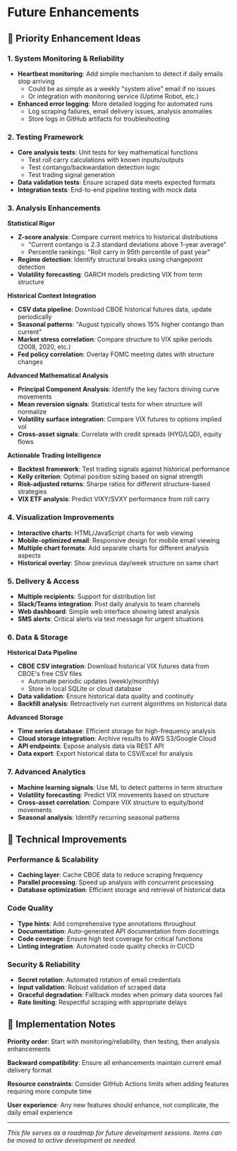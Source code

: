 # Future Enhancements

## 🚀 Priority Enhancement Ideas

### 1. System Monitoring & Reliability
- **Heartbeat monitoring**: Add simple mechanism to detect if daily emails stop arriving
  - Could be as simple as a weekly "system alive" email if no issues
  - Or integration with monitoring service (Uptime Robot, etc.)
- **Enhanced error logging**: More detailed logging for automated runs
  - Log scraping failures, email delivery issues, analysis anomalies
  - Store logs in GitHub artifacts for troubleshooting

### 2. Testing Framework
- **Core analysis tests**: Unit tests for key mathematical functions
  - Test roll carry calculations with known inputs/outputs
  - Test contango/backwardation detection logic
  - Test trading signal generation
- **Data validation tests**: Ensure scraped data meets expected formats
- **Integration tests**: End-to-end pipeline testing with mock data

### 3. Analysis Enhancements

**Statistical Rigor**
- **Z-score analysis**: Compare current metrics to historical distributions
  - "Current contango is 2.3 standard deviations above 1-year average"
  - Percentile rankings: "Roll carry in 95th percentile of past year"
- **Regime detection**: Identify structural breaks using changepoint detection
- **Volatility forecasting**: GARCH models predicting VIX from term structure

**Historical Context Integration**  
- **CSV data pipeline**: Download CBOE historical futures data, update periodically
- **Seasonal patterns**: "August typically shows 15% higher contango than current"
- **Market stress correlation**: Compare structure to VIX spike periods (2008, 2020, etc.)
- **Fed policy correlation**: Overlay FOMC meeting dates with structure changes

**Advanced Mathematical Analysis**
- **Principal Component Analysis**: Identify the key factors driving curve movements
- **Mean reversion signals**: Statistical tests for when structure will normalize
- **Volatility surface integration**: Compare VIX futures to options implied vol
- **Cross-asset signals**: Correlate with credit spreads (HYG/LQD), equity flows

**Actionable Trading Intelligence**
- **Backtest framework**: Test trading signals against historical performance
- **Kelly criterion**: Optimal position sizing based on signal strength
- **Risk-adjusted returns**: Sharpe ratios for different structure-based strategies
- **VIX ETF analysis**: Predict VIXY/SVXY performance from roll carry

### 4. Visualization Improvements
- **Interactive charts**: HTML/JavaScript charts for web viewing
- **Mobile-optimized email**: Responsive design for mobile email viewing
- **Multiple chart formats**: Add separate charts for different analysis aspects
- **Historical overlay**: Show previous day/week structure on same chart

### 5. Delivery & Access
- **Multiple recipients**: Support for distribution list
- **Slack/Teams integration**: Post daily analysis to team channels
- **Web dashboard**: Simple web interface showing latest analysis
- **SMS alerts**: Critical alerts via text message for urgent situations

### 6. Data & Storage

**Historical Data Pipeline**
- **CBOE CSV integration**: Download historical VIX futures data from CBOE's free CSV files
  - Automate periodic updates (weekly/monthly) 
  - Store in local SQLite or cloud database
- **Data validation**: Ensure historical data quality and continuity
- **Backfill analysis**: Retroactively run current algorithms on historical data

**Advanced Storage**
- **Time series database**: Efficient storage for high-frequency analysis
- **Cloud storage integration**: Archive results to AWS S3/Google Cloud
- **API endpoints**: Expose analysis data via REST API
- **Data export**: Export historical data to CSV/Excel for analysis

### 7. Advanced Analytics
- **Machine learning signals**: Use ML to detect patterns in term structure
- **Volatility forecasting**: Predict VIX movements based on structure
- **Cross-asset correlation**: Compare VIX structure to equity/bond movements
- **Seasonal analysis**: Identify recurring seasonal patterns

## 🔧 Technical Improvements

### Performance & Scalability
- **Caching layer**: Cache CBOE data to reduce scraping frequency
- **Parallel processing**: Speed up analysis with concurrent processing
- **Database optimization**: Efficient storage and retrieval of historical data

### Code Quality
- **Type hints**: Add comprehensive type annotations throughout
- **Documentation**: Auto-generated API documentation from docstrings  
- **Code coverage**: Ensure high test coverage for critical functions
- **Linting integration**: Automated code quality checks in CI/CD

### Security & Reliability
- **Secret rotation**: Automated rotation of email credentials
- **Input validation**: Robust validation of scraped data
- **Graceful degradation**: Fallback modes when primary data sources fail
- **Rate limiting**: Respectful scraping with appropriate delays

## 🎯 Implementation Notes

**Priority order**: Start with monitoring/reliability, then testing, then analysis enhancements

**Backward compatibility**: Ensure all enhancements maintain current email delivery format

**Resource constraints**: Consider GitHub Actions limits when adding features requiring more compute time

**User experience**: Any new features should enhance, not complicate, the daily email experience

---

*This file serves as a roadmap for future development sessions. Items can be moved to active development as needed.*